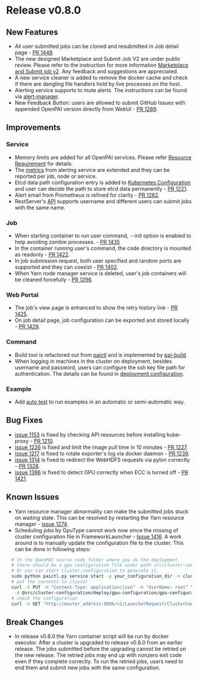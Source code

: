 # Release v0.8.0

## New Features
* All user submitted jobs can be cloned and resubmitted in Job detail page - [PR 1448](https://github.com/Microsoft/pai/pull/1448).
* The new designed Marketplace and Submit Job V2 are under public review. 
Please refer to the instruction for more information [Marketplace and Submit job v2](./docs/marketplace-and-submit-job-v2/marketplace-and-submit-job-v2.md).
Any feedback and suggestions are appreciated.
* A new service cleaner is added to remove the docker cache and check if there are dangling file handlers hold by live processes on the host.
* Alerting service supports to mute alerts. The instructions can be found via [alert-manager](./docs/alerting/alert-manager.md#muting-firing-alert).
* New Feedback Button: users are allowed to submit GitHub Issues with appended OpenPAI version directly from WebUI - [PR 1289](https://github.com/Microsoft/pai/pull/1289).

## Improvements
### Service
* Memory limits are added for all OpenPAI services. Please refer [Resource Requirement](https://github.com/Microsoft/pai/wiki/Resource-Requirement) for details.
* The [metrics](./docs/alerting/exporter-metrics.md) from alerting service are extended and they can be reported per job, node or service.
* Etcd data path configuration entry is added to [Kubernetes Configuration](./deployment/quick-start/kubernetes-configuration.yaml.template) and user can decide the path to store etcd data permanently - [PR 1221](https://github.com/Microsoft/pai/pull/1221).
* Alert email from Prometheus is refined for clarity - [PR 1282](https://github.com/Microsoft/pai/pull/1282).
* RestServer's [API](./docs/rest-server/API.md) supports username and different users can submit jobs with the same name.

### Job
* When starting container to run user command, --init option is enabled to help avoiding zombie processes. - [PR 1435](https://github.com/Microsoft/pai/pull/1435)
* In the container running user's command, the code directory is mounted as readonly - [PR 1422](https://github.com/Microsoft/pai/pull/1422).
* In job submission request, both user specified and random ports are supported and they can coexist - [PR 1402](https://github.com/Microsoft/pai/pull/1402).
* When Yarn node manager service is deleted, user's job containers will be cleaned forcefully - [PR 1296](https://github.com/Microsoft/pai/pull/1296).

### Web Portal
* The job's view page is enhanced to show the retry history link - [PR 1425](https://github.com/Microsoft/pai/pull/1425).
* On job detail page, job configuration can be exported and stored locally - [PR 1429](https://github.com/Microsoft/pai/pull/1429).

### Command
* Build tool is refactored out from [paictl](./docs/pai-management/README.md) and is implemented by [pai-build](./docs/pai-build/pai-build.md).
* When logging in machines in the cluster on deployment, besides username and password, users can configure the ssh key file path for authentication. The details can be found in [deployment configuration](./docs/pai-management/doc/cluster-bootup.md).

### Example
* Add [auto test](./examples/auto-test/readme.md) to run examples in an automatic or semi-automatic way.

## Bug Fixes
* [issue 1153](https://github.com/Microsoft/pai/issues/1153) is fixed by checking API resources before installing kube-proxy - [PR 1210](https://github.com/Microsoft/pai/pull/1210).
* [issue 1226](https://github.com/Microsoft/pai/issues/1226) is fixed and limit the image pull time in 10 minutes - [PR 1227](https://github.com/Microsoft/pai/pull/1227).
* [issue 1217](https://github.com/Microsoft/pai/issues/1217) is fixed to rotate exporter's log via docker daemon - [PR 1239](https://github.com/Microsoft/pai/pull/1239).
* [issue 1314](https://github.com/Microsoft/pai/issues/1314) is fixed to redirect the WebHDFS requests via pylon correctly - [PR 1328](https://github.com/Microsoft/pai/pull/1328).
* [issue 1396](https://github.com/Microsoft/pai/issues/1396) is fixed to detect GPU correctly when ECC is turned off - [PR 1421](https://github.com/Microsoft/pai/pull/1421).

## Known Issues
* Yarn resource manager abnormality can make the submitted jobs stuck on waiting state. This can be resolved by restarting the Yarn resource manager - [issue 1274](https://github.com/Microsoft/pai/issues/1274).
* Scheduling jobs by GpuType cannot work now since the missing of cluster configuration file in FrameworkLauncher - [Issue 1416](https://github.com/Microsoft/pai/issues/1416).
A work around is to manually update the configuration file to the cluster. This can be done in following steps:
```bash
  # In the OpenPAI source code folder where you do the deployment, 
  # there should be a gpu configuration file under path src/cluster-configuration/deploy/gpu-configuration/gpu-configuration.json.
  # Or you can start cluster-configuration to generate it.
  sudo python paictl.py service start -p your_configuration_dir -n cluster-configuration
  # put the contents to cluster
  curl -X PUT -H "Content-Type: application/json" -H "UserName: root" \
   -d @src/cluster-configuration/deploy/gpu-configuration/gpu-configuration.json "http://master_address:9086/v1/LauncherRequest/ClusterConfiguration"
  # check the configuration
  curl -X GET "http://master_address:9086/v1/LauncherRequest/ClusterConfiguration"
  ```

## Break Changes
* In release v0.8.0 the Yarn container script will be run by docker executor. After a cluster is upgraded to release v0.8.0 from an earlier release.
The jobs submitted before the upgrading cannot be retried on the new release. The retried jobs may end up with nonzero exit code even if they complete correctly.
To run the retried jobs, users need to end them and submit new jobs with the same configuration.

